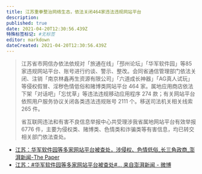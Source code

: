 ```yaml
---
title: 江苏重拳整治网络生态，依法关闭464家违法违规网站平台
description:
published: true
date: 2021-04-20T12:30:56.439Z
特殊标签标记: #无标签
editor: markdown
dateCreated: 2021-04-20T12:30:56.439Z
---
```


> 江苏省市网信办依法依规对「旅通在线」「邳州论坛」「华军软件园」等85家违规网站平台、账号进行约谈、警示、整改。会同省通信管理部门依法关闭、注销「南京林鑫再生资源有限公司」「六道成长神器」「AG真人试玩」等侵权假冒、淫秽色情低俗和赌博类网站平台 464 家。属地应用商店依法下架「对话吧」「忘忧草」等违法违规移动应用程序 274 款；有关网站平台依照用户服务协议关闭各类违法违规账号 2111 个。移送司法机关相关线索 265 件。
>
> 省互联网违法和有害不良信息举报中心共受理涉我省属地网站平台有效举报 6776 件，主要为侵权类、赌博类、色情类和诈骗类等有害信息，均已转交相关部门依法查处。

+ [江苏：华军软件园等多家网站平台被查处，涉侵权、色情低俗_长三角政商_澎湃新闻-The Paper](https://archive.is/cdhUy "https://www.thepaper.cn/newsDetail_forward_12122402")
+ [江苏：#华军软件园等多家网站平台被查处#... 来自澎湃新闻 - 微博](https://archive.is/Nt8Ig "http://weibo.com/5044281310/Ka9fIfKpt")
